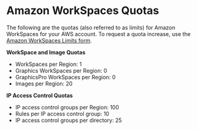 # Amazon WorkSpaces Quotas<a name="workspaces-limits"></a>

The following are the quotas \(also referred to as limits\) for Amazon WorkSpaces for your AWS account\. To request a quota increase, use the [Amazon WorkSpaces Limits form](https://console.aws.amazon.com/support/home#/case/create?issueType=service-limit-increase&limitType=workspaces)\.

**WorkSpace and Image Quotas**
+ WorkSpaces per Region: 1
+ Graphics WorkSpaces per Region: 0
+ GraphicsPro WorkSpaces per Region: 0
+ Images per Region: 20

**IP Access Control Quotas**
+ IP access control groups per Region: 100
+ Rules per IP access control group: 10
+ IP access control groups per directory: 25